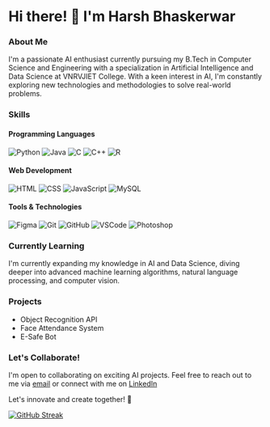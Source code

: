 # Hi there! 👋 I'm Harsh Bhaskerwar

### About Me

I'm a passionate AI enthusiast currently pursuing my B.Tech in Computer Science and Engineering with a specialization in Artificial Intelligence and Data Science at VNRVJIET College. With a keen interest in AI, I'm constantly exploring new technologies and methodologies to solve real-world problems.

### Skills

#### Programming Languages
![Python](https://skillicons.dev/icons?i=python) ![Java](https://skillicons.dev/icons?i=java) ![C](https://skillicons.dev/icons?i=c) ![C++](https://skillicons.dev/icons?i=cpp) ![R](https://skillicons.dev/icons?i=r)

#### Web Development
![HTML](https://skillicons.dev/icons?i=html) ![CSS](https://skillicons.dev/icons?i=css) ![JavaScript](https://skillicons.dev/icons?i=javascript) ![MySQL](https://skillicons.dev/icons?i=mysql)

#### Tools & Technologies
![Figma](https://skillicons.dev/icons?i=figma) ![Git](https://skillicons.dev/icons?i=git) ![GitHub](https://skillicons.dev/icons?i=github) ![VSCode](https://skillicons.dev/icons?i=vscode) ![Photoshop](https://skillicons.dev/icons?i=photoshop)

### Currently Learning
I'm currently expanding my knowledge in AI and Data Science, diving deeper into advanced machine learning algorithms, natural language processing, and computer vision.

### Projects

- Object Recognition API 
- Face Attendance System
- E-Safe Bot

### Let's Collaborate!
I'm open to collaborating on exciting AI projects. Feel free to reach out to me via [email](mailto:9849475949harsh@gmail.com) or connect with me on [LinkedIn](https://www.linkedin.com/in/harsh-bhaskerwar-2bb156258?utm_source=share&utm_campaign=share_via&utm_content=profile&utm_medium=android_app)

Let's innovate and create together! 🚀

[![GitHub Streak](https://github-readme-streak-stats.herokuapp.com?user=)](https://git.io/streak-stats)
